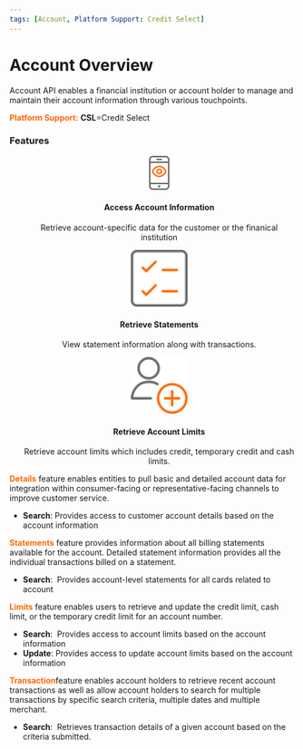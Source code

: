 ```yaml
---
tags: [Account, Platform Support: Credit Select]
---
```


# Account Overview
Account API enables a financial institution or account holder to manage and maintain their account information through various touchpoints.

<span style="color:#ff6600;">**Platform Support:**</span> **CSL**=Credit Select 

### Features

<style>
.col-md-4 ul li {
    list-style: none;
}
</style>


<div class="row" style="text-align:center;" markdown=1>
<div class="col-md-4" markdown=1>

* ![](assets/images/AccountView-1.png)
    
    #### Access Account Information
    
    Retrieve account-specific data for the customer or the finanical institution
    
</div>
<div class="col-md-4" markdown=1>
    
* ![](assets/images/retrieve-statements.png)
    
    #### Retrieve Statements
    
    View statement information along with transactions.
    
</div>
<div class="col-md-4" markdown=1>

* ![](assets/images/retrieve-account-limits.png)
    
    #### Retrieve Account Limits
    
    Retrieve account limits which includes credit, temporary credit and cash limits.

</div>
</div>   



<span style="color:#ff6600;">**Details**</span> feature enables entities to pull basic and detailed account data for integration within consumer-facing or representative-facing channels to improve customer service.

* **Search**: Provides access to customer account details based on the account information

<span style="color:#ff6600;">**Statements**</span> feature provides information about all billing statements available for the account. Detailed statement information provides all the individual transactions billed on a statement. 

* **Search**:  Provides account-level statements for all cards related to account



<span style="color:#ff6600;">**Limits**</span> feature enables  users to retrieve and update the credit limit, cash limit, or the temporary credit limit for an account number.

* **Search**:  Provides access to account limits based on the account information
* **Update**:  Provides access to update account limits based on the account information

<span style="color:#ff6600;">**Transaction**</span>feature enables account holders to retrieve recent account transactions  as well as allow account holders to search for multiple transactions by specific search criteria, multiple dates and multiple merchant.

* **Search**:  Retrieves transaction details of a given account based on the criteria submitted. 


